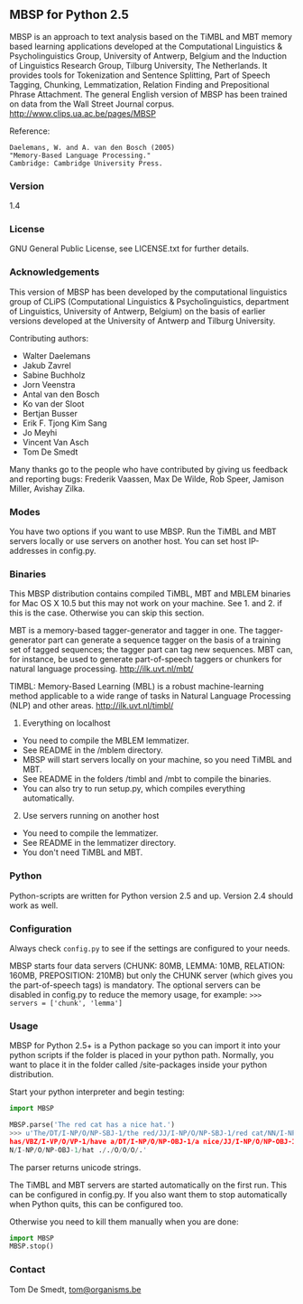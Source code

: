 ## MBSP for Python 2.5

MBSP is an approach to text analysis based on the TiMBL and MBT memory based learning applications developed at the Computational Linguistics & Psycholinguistics Group, University of Antwerp, Belgium and the Induction of Linguistics Research Group, Tilburg University, The Netherlands. It provides tools for Tokenization and Sentence Splitting, Part of Speech Tagging, Chunking, Lemmatization, Relation Finding and Prepositional Phrase Attachment. The general English version of MBSP has been trained on data from the Wall Street Journal corpus.
http://www.clips.ua.ac.be/pages/MBSP

Reference:
```
Daelemans, W. and A. van den Bosch (2005)
"Memory-Based Language Processing."
Cambridge: Cambridge University Press.
```

### Version

1.4

### License

GNU General Public License, see LICENSE.txt for further details.

### Acknowledgements

This version of MBSP has been developed by the computational linguistics group of CLiPS (Computational Linguistics & Psycholinguistics, department of Linguistics, University of Antwerp, Belgium) on the basis of earlier versions developed at the University of Antwerp and Tilburg University.

Contributing authors:
- Walter Daelemans
- Jakub Zavrel
- Sabine Buchholz
- Jorn Veenstra
- Antal van den Bosch
- Ko van der Sloot
- Bertjan Busser
- Erik F. Tjong Kim Sang
- Jo Meyhi
- Vincent Van Asch
- Tom De Smedt

Many thanks go to the people who have contributed by giving us feedback and reporting bugs:
Frederik Vaassen, Max De Wilde, Rob Speer, Jamison Miller, Avishay Zilka.

### Modes

You have two options if you want to use MBSP.
Run the TiMBL and MBT servers locally or use servers on another host.
You can set host IP-addresses in config.py.

### Binaries

This MBSP distribution contains compiled TiMBL, MBT and MBLEM binaries for Mac OS X 10.5 but this may not work on your machine.
See 1. and 2. if this is the case.
Otherwise you can skip this section.

MBT is a memory-based tagger-generator and tagger in one. The tagger-generator part can generate a sequence tagger on the basis of a training set of tagged sequences; the tagger part can tag new sequences. MBT can, for instance, be used to generate part-of-speech taggers or chunkers for natural language processing.
http://ilk.uvt.nl/mbt/

TIMBL: Memory-Based Learning (MBL) is a robust machine-learning method applicable to a wide range of tasks in Natural Language Processing (NLP) and other areas.
http://ilk.uvt.nl/timbl/

1. Everything on localhost
- You need to compile the MBLEM lemmatizer.
- See README in the /mblem directory.
- MBSP will start servers locally on your machine, so you need TiMBL and MBT.
- See README in the folders /timbl and /mbt to compile the binaries.
- You can also try to run setup.py, which compiles everything automatically.

2. Use servers running on another host
- You need to compile the lemmatizer.
- See README in the lemmatizer directory.
- You don't need TiMBL and MBT.

### Python

Python-scripts are written for Python version 2.5 and up.
Version 2.4 should work as well.

### Configuration

Always check `config.py` to see if the settings are configured to your needs.

MBSP starts four data servers (CHUNK: 80MB, LEMMA: 10MB, RELATION: 160MB, PREPOSITION: 210MB) but only the CHUNK server (which gives you the part-of-speech tags) is mandatory. The optional servers can be disabled in config.py to reduce the memory usage, for example:
`>>> servers = ['chunk', 'lemma']`

### Usage

MBSP for Python 2.5+ is a Python package so you can import it into your python scripts if the folder is placed in your python path. Normally, you want to place it in the folder called /site-packages inside your python distribution.

Start your python interpreter and begin testing:
```python
import MBSP

MBSP.parse('The red cat has a nice hat.')
>>> u'The/DT/I-NP/O/NP-SBJ-1/the red/JJ/I-NP/O/NP-SBJ-1/red cat/NN/I-NP/O/NP-SBJ-1/cat
has/VBZ/I-VP/O/VP-1/have a/DT/I-NP/O/NP-OBJ-1/a nice/JJ/I-NP/O/NP-OBJ-1/nice hat/N
N/I-NP/O/NP-OBJ-1/hat ././O/O/O/.'
```

The parser returns unicode strings.

The TiMBL and MBT servers are started automatically on the first run. This can be configured in config.py.
If you also want them to stop automatically when Python quits, this can be configured too.

Otherwise you need to kill them manually when you are done:
```python
import MBSP
MBSP.stop()
```

### Contact

Tom De Smedt, tom@organisms.be
